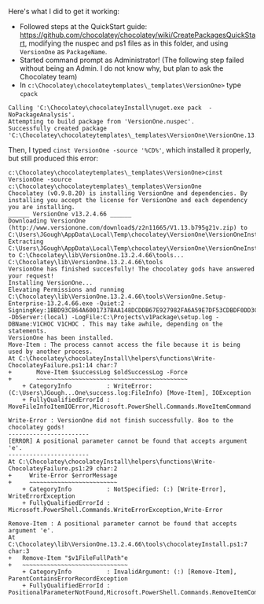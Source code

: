Here's what I did to get it working:

* Followed steps at the QuickStart guide: https://github.com/chocolatey/chocolatey/wiki/CreatePackagesQuickStart, modifying the nuspec and ps1 files as in this folder, and using `VersionOne` as `PackageName`.
* Started command prompt as Administrator! (The following step failed without being an Admin. I do not know why, but plan to ask the Chocolatey team)
* In `c:\Chocolatey\chocolateytemplates\_templates\VersionOne>` type `cpack`

```
Calling 'C:\Chocolatey\chocolateyInstall\nuget.exe pack  -NoPackageAnalysis'.
Attempting to build package from 'VersionOne.nuspec'.
Successfully created package 'C:\Chocolatey\chocolateytemplates\_templates\VersionOne\VersionOne.13.2.4.66.nupkg'.
```

Then, I typed `cinst VersionOne -source '%CD%'`, which installed it properly, but still produced this error:

```text
c:\Chocolatey\chocolateytemplates\_templates\VersionOne>cinst VersionOne -source c:\Chocolatey\chocolateytemplates\_templates\VersionOne
Chocolatey (v0.9.8.20) is installing VersionOne and dependencies. By installing you accept the license for VersionOne and each dependency you are installing.
______ VersionOne v13.2.4.66 ______
Downloading VersionOne (http://www.versionone.com/download$/z2n11665/V1.13.b795g21v.zip) to C:\Users\JGough\AppData\Local\Temp\chocolatey\VersionOne\VersionOneInstall.zip
Extracting C:\Users\JGough\AppData\Local\Temp\chocolatey\VersionOne\VersionOneInstall.zip to C:\Chocolatey\lib\VersionOne.13.2.4.66\tools...
C:\Chocolatey\lib\VersionOne.13.2.4.66\tools
VersionOne has finished succesfully! The chocolatey gods have answered your request!
Installing VersionOne...
Elevating Permissions and running C:\Chocolatey\lib\VersionOne.13.2.4.66\tools\VersionOne.Setup-Enterprise-13.2.4.66.exe -Quiet:2 -SigningKey:1BBD93C864A6001737BAA148DCDDB67E927982FA6A59E7DF53CDBDF0DD3CE29A -DbServer:(local) -LogFile:C:\Projects\v1Package\setup.log -DBName:V1CHOC V1CHOC . This may take awhile, depending on the statements.
VersionOne has been installed.
Move-Item : The process cannot access the file because it is being used by another process.
At C:\Chocolatey\chocolateyInstall\helpers\functions\Write-ChocolateyFailure.ps1:14 char:7
+       Move-Item $successLog $oldSuccessLog -Force
+       ~~~~~~~~~~~~~~~~~~~~~~~~~~~~~~~~~~~~~~~~~~~
    + CategoryInfo          : WriteError: (C:\Users\JGough...One\success.log:FileInfo) [Move-Item], IOException
    + FullyQualifiedErrorId : MoveFileInfoItemIOError,Microsoft.PowerShell.Commands.MoveItemCommand

Write-Error : VersionOne did not finish successfully. Boo to the chocolatey gods!
-----------------------
[ERROR] A positional parameter cannot be found that accepts argument 'e'.
-----------------------
At C:\Chocolatey\chocolateyInstall\helpers\functions\Write-ChocolateyFailure.ps1:29 char:2
+     Write-Error $errorMessage
+     ~~~~~~~~~~~~~~~~~~~~~~~~~
    + CategoryInfo          : NotSpecified: (:) [Write-Error], WriteErrorException
    + FullyQualifiedErrorId : Microsoft.PowerShell.Commands.WriteErrorException,Write-Error

Remove-Item : A positional parameter cannot be found that accepts argument 'e'.
At C:\Chocolatey\lib\VersionOne.13.2.4.66\tools\chocolateyInstall.ps1:7 char:3
+   Remove-Item "$v1FileFullPath"e
+   ~~~~~~~~~~~~~~~~~~~~~~~~~~~~~~
    + CategoryInfo          : InvalidArgument: (:) [Remove-Item], ParentContainsErrorRecordException
    + FullyQualifiedErrorId : PositionalParameterNotFound,Microsoft.PowerShell.Commands.RemoveItemCommand

```
